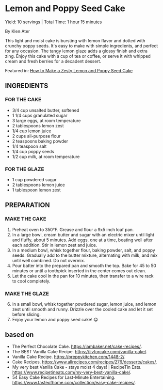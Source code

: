 <!-- recipe-style: nytimes -->
# Lemon and Poppy Seed Cake

Yield: 10 servings | Total Time: 1 hour 15 minutes

By Klen Ater

This light and moist cake is bursting with lemon flavor and dotted with crunchy poppy seeds. It's easy to make with simple ingredients, and perfect for any occasion. The tangy lemon glaze adds a glossy finish and extra zing. Enjoy this cake with a cup of tea or coffee, or serve it with whipped cream and fresh berries for a decadent dessert.

Featured in: [How to Make a Zesty Lemon and Poppy Seed Cake](https://www.bing.com/recipes/how-to-make-a-zesty-lemon-and-poppy-seed-cake.html)

## INGREDIENTS

### FOR THE CAKE

* 3/4 cup unsalted butter, softened
* 1 1/4 cups granulated sugar
* 3 large eggs, at room temperature
* 2 tablespoons lemon zest
* 1/4 cup lemon juice
* 2 cups all-purpose flour
* 2 teaspoons baking powder
* 1/4 teaspoon salt
* 1/4 cup poppy seeds
* 1/2 cup milk, at room temperature

### FOR THE GLAZE

* 1 cup powdered sugar
* 2 tablespoons lemon juice
* 1 tablespoon lemon zest

## PREPARATION

### MAKE THE CAKE

1. Preheat oven to 350°F. Grease and flour a 9x5 inch loaf pan.
2. In a large bowl, cream butter and sugar with an electric mixer until light and fluffy, about 5 minutes. Add eggs, one at a time, beating well after each addition. Stir in lemon zest and juice.
3. In a medium bowl, whisk together flour, baking powder, salt, and poppy seeds. Gradually add to the butter mixture, alternating with milk, and mix until well combined. Do not overmix.
4. Pour batter into the prepared pan and smooth the top. Bake for 45 to 50 minutes or until a toothpick inserted in the center comes out clean.
5. Let the cake cool in the pan for 10 minutes, then transfer to a wire rack to cool completely.

### MAKE THE GLAZE

6. In a small bowl, whisk together powdered sugar, lemon juice, and lemon zest until smooth and runny. Drizzle over the cooled cake and let it set before slicing.
7. Enjoy your lemon and poppy seed cake! 😋

## based on  

* The Perfect Chocolate Cake. https://iambaker.net/cake-recipes/.
* The BEST Vanilla Cake Recipe. https://livforcake.com/vanilla-cake/.
* Vanilla Cake Recipe. https://preppykitchen.com/1448-2/.
* Cake Recipes. https://www.allrecipes.com/recipes/276/desserts/cakes/.
* My very best Vanilla Cake - stays moist 4 days! | RecipeTin Eats. https://www.recipetineats.com/my-very-best-vanilla-cake/.
* 54 Easy Cake Recipes for Last-Minute Entertaining. https://www.tasteofhome.com/collection/easy-cake-recipes/.
